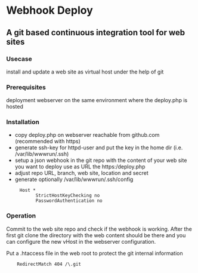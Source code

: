 # Webhook Deploy
## A git based continuous integration tool for web sites

### Usecase
install and update a web site as virtual host under the help of git 

### Prerequisites
deployment webserver on the same environment where the deploy.php is hosted

### Installation
* copy deploy.php on webserver reachable from github.com (recommended with https)
* generate ssh-key for httpd-user and put the key in the home dir (i.e. /var/lib/wwwrun/.ssh)
* setup a json webhook in the git repo with the content of your web site you want to deploy
  use as URL the https:<deployment server>/deploy.php
* adjust repo URL, branch, web site, location and secret
* generate optionally /var/lib/wwwrun/.ssh/config

```
     Host *
           StrictHostKeyChecking no
           PasswordAuthentication no
```

### Operation
Commit to the web site repo and check if the webhook is working. After the first git clone the directory with
the web content should be there and you can configure the new vHost in the webserver configuration.

Put a .htaccess file in the web root to protect the git internal information

```
    RedirectMatch 404 /\.git
```

